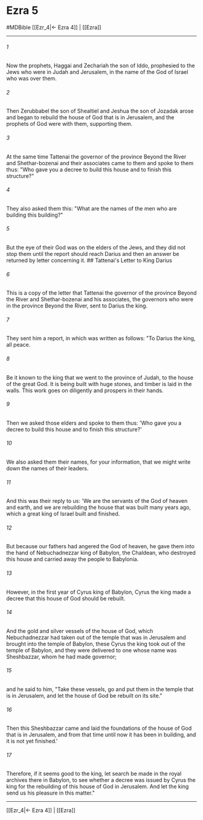 # Ezra 5
#MDBible
[[Ezr_4|← Ezra 4]] | [[Ezra]]

***

###### 1 

Now the prophets, Haggai and Zechariah the son of Iddo, prophesied to the Jews who were in Judah and Jerusalem, in the name of the God of Israel who was over them. 

###### 2 

Then Zerubbabel the son of Shealtiel and Jeshua the son of Jozadak arose and began to rebuild the house of God that is in Jerusalem, and the prophets of God were with them, supporting them. 

###### 3 

At the same time Tattenai the governor of the province Beyond the River and Shethar-bozenai and their associates came to them and spoke to them thus: "Who gave you a decree to build this house and to finish this structure?" 

###### 4 

They also asked them this: "What are the names of the men who are building this building?" 

###### 5 

But the eye of their God was on the elders of the Jews, and they did not stop them until the report should reach Darius and then an answer be returned by letter concerning it. ## Tattenai's Letter to King Darius 

###### 6 

This is a copy of the letter that Tattenai the governor of the province Beyond the River and Shethar-bozenai and his associates, the governors who were in the province Beyond the River, sent to Darius the king. 

###### 7 

They sent him a report, in which was written as follows: "To Darius the king, all peace. 

###### 8 

Be it known to the king that we went to the province of Judah, to the house of the great God. It is being built with huge stones, and timber is laid in the walls. This work goes on diligently and prospers in their hands. 

###### 9 

Then we asked those elders and spoke to them thus: 'Who gave you a decree to build this house and to finish this structure?' 

###### 10 

We also asked them their names, for your information, that we might write down the names of their leaders. 

###### 11 

And this was their reply to us: 'We are the servants of the God of heaven and earth, and we are rebuilding the house that was built many years ago, which a great king of Israel built and finished. 

###### 12 

But because our fathers had angered the God of heaven, he gave them into the hand of Nebuchadnezzar king of Babylon, the Chaldean, who destroyed this house and carried away the people to Babylonia. 

###### 13 

However, in the first year of Cyrus king of Babylon, Cyrus the king made a decree that this house of God should be rebuilt. 

###### 14 

And the gold and silver vessels of the house of God, which Nebuchadnezzar had taken out of the temple that was in Jerusalem and brought into the temple of Babylon, these Cyrus the king took out of the temple of Babylon, and they were delivered to one whose name was Sheshbazzar, whom he had made governor; 

###### 15 

and he said to him, "Take these vessels, go and put them in the temple that is in Jerusalem, and let the house of God be rebuilt on its site." 

###### 16 

Then this Sheshbazzar came and laid the foundations of the house of God that is in Jerusalem, and from that time until now it has been in building, and it is not yet finished.' 

###### 17 

Therefore, if it seems good to the king, let search be made in the royal archives there in Babylon, to see whether a decree was issued by Cyrus the king for the rebuilding of this house of God in Jerusalem. And let the king send us his pleasure in this matter." 

***

[[Ezr_4|← Ezra 4]] | [[Ezra]]
